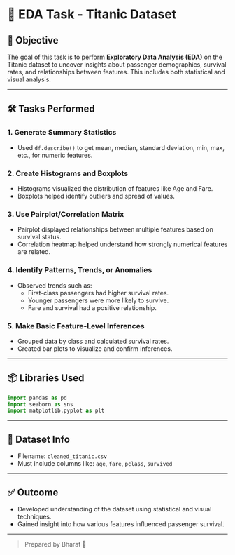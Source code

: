 
# 🧪 EDA Task - Titanic Dataset

## 🎯 Objective

The goal of this task is to perform **Exploratory Data Analysis (EDA)** on the Titanic dataset to uncover insights about passenger demographics, survival rates, and relationships between features. This includes both statistical and visual analysis.

---

## 🛠️ Tasks Performed

### 1. Generate Summary Statistics
- Used `df.describe()` to get mean, median, standard deviation, min, max, etc., for numeric features.

### 2. Create Histograms and Boxplots
- Histograms visualized the distribution of features like Age and Fare.
- Boxplots helped identify outliers and spread of values.

### 3. Use Pairplot/Correlation Matrix
- Pairplot displayed relationships between multiple features based on survival status.
- Correlation heatmap helped understand how strongly numerical features are related.

### 4. Identify Patterns, Trends, or Anomalies
- Observed trends such as:
  - First-class passengers had higher survival rates.
  - Younger passengers were more likely to survive.
  - Fare and survival had a positive relationship.

### 5. Make Basic Feature-Level Inferences
- Grouped data by class and calculated survival rates.
- Created bar plots to visualize and confirm inferences.

---

## 📦 Libraries Used

```python
import pandas as pd
import seaborn as sns
import matplotlib.pyplot as plt
```

---

## 📁 Dataset Info
- Filename: `cleaned_titanic.csv`
- Must include columns like: `age`, `fare`, `pclass`, `survived`

---

## ✅ Outcome

- Developed understanding of the dataset using statistical and visual techniques.
- Gained insight into how various features influenced passenger survival.

---

> Prepared by Bharat 💪
